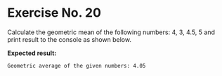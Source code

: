 # Exercise No. 20

Calculate the geometric mean of the following numbers: 4, 3, 4.5, 5 and print result to the console as shown below.


**Expected result:**


    Geometric average of the given numbers: 4.05